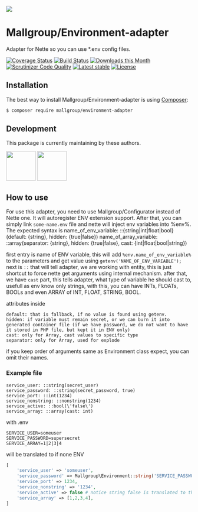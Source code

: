 ![](https://heatbadger.now.sh/github/readme/mallgroup/environment-adapter/)

# Mallgroup/Environment-adapter
Adapter for Nette so you can use *.env config files.

[![Coverage Status](https://img.shields.io/coveralls/github/mallgroup/environment-adapter/master)](https://coveralls.io/github/mallgroup/environment-adapter?branch=master)
[![Build Status](https://img.shields.io/github/workflow/status/mallgroup/environment-adapter/Tests/master)](https://github.com/mallgroup/environment-adapter/actions)
[![Downloads this Month](https://img.shields.io/packagist/dm/mallgroup/environment-adapter.svg)](https://packagist.org/packages/mallgroup/environment-adapter)
[![Scrutinizer Code Quality](https://img.shields.io/scrutinizer/quality/g/mallgroup/environment-adapter/master)](https://scrutinizer-ci.com/g/mallgroup/environment-adapter/?branch=master)
[![Latest stable](https://img.shields.io/packagist/v/mallgroup/environment-adapter.svg)](https://packagist.org/packages/mallgroup/environment-adapter)
[![License](https://img.shields.io/badge/license-MIT-blue.svg)](https://github.com/mallgroup/environment-adapter/blob/master/license.md)

Installation
------------

The best way to install Mallgroup/Environment-adapter is using [Composer](http://getcomposer.org/):

```sh
$ composer require mallgroup/environment-adapter
```

## Development

This package is currently maintaining by these authors.

<a href="https://github.com/bckp"><img width="80" height="80" src="https://avatars.githubusercontent.com/u/179652?v=4&s=80"></a>
<a href="https://github.com/mallgroup"><img width="80" height="80" src="https://avatars.githubusercontent.com/u/23184995?v=4&s=80"></a>

## How to use

For use this adapter, you need to use Mallgroup/Configurator instead of Nette one. It will autoregister ENV extension support. After that, you can simply link `some-name.env` file and nette will inject env variables into %env%.
The expected syntax is
name_of_env_variable: ::{string|int|float|bool}(default: {string}, hidden: {true|false})
name_of_array_variable: ::array(separator: {string}, hidden: {true|false}, cast: {int|float|bool|string})

first entry is name of ENV variable, this will add `%env.name_of_env_variable%` to the parameters and get value using `getenv('NAME_OF_ENV_VARIABLE');` 
next is `::` that will tell adapter, we are working with entity, this is just shortcut to force nette get arguments using internal mechanism.
after that, we have `cast` part, this tells adapter, what type of variable he should cast to, usefull as env know only strings, with this, you can have INTs, FLOATs, BOOLs and even ARRAY of INT, FLOAT, STRING, BOOL.

attributes inside
```text
default: that is fallback, if no value is found using getenv.
hidden: if variable must remain secret, or we can burn it into generated container file (if we have password, we do not want to have it stored in PHP file, but kept it in ENV only)
cast: only for Array, cast values to specific type
separator: only for Array, used for explode
```

if you keep order of arguments same as Environment class expect, you can omit their names.

### Example file
```text
service_user: ::string(secret_user)
service_password: ::string(secret_password, true)
service_port: ::int(1234)
service_nonstring: ::nonstring(1234)
service_active: ::bool(\'false\')
service_array: ::array(cast: int)
```
with .env
```text
SERVICE_USER=someuser
SERVICE_PASSWORD=supersecret
SERVICE_ARRAY=1|2|3|4
```

will be translated to if none ENV 

```php
[
	'service_user' => 'someuser',
	'service_password' => Mallgroup\Environment::string('SERVICE_PASSWORD', 'secret_password'),
	'service_port' => 1234,
	'service_nonstring' => '1234',
	'service_active' => false # notice string false is translated to the boolean correctly
	'service_array' => [1,2,3,4],
]
```